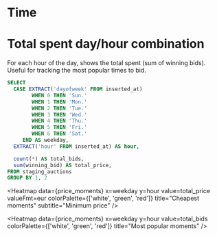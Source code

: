 # Time
 
# Total spent day/hour combination

For each hour of the day, shows the total spent (sum of winning bids). Useful for tracking the most popular times to bid.

```sql price_moments
SELECT
  CASE EXTRACT('dayofweek' FROM inserted_at)
        WHEN 0 THEN 'Sun.'
        WHEN 1 THEN 'Mon.'
        WHEN 2 THEN 'Tue.'
        WHEN 3 THEN 'Wed.'
        WHEN 4 THEN 'Thu.'
        WHEN 5 THEN 'Fri.'
        WHEN 6 THEN 'Sat.'
     END AS weekday,
  EXTRACT('hour' FROM inserted_at) AS hour,

  count(*) AS total_bids,
  sum(winning_bid) AS total_price,
FROM staging_auctions
GROUP BY 1, 2
```

<Heatmap 
    data={price_moments} 
    x=weekday 
    y=hour 
    value=total_price 
    valueFmt=eur 
    colorPalette={['white', 'green', 'red']}
    title="Cheapest moments"
    subtitle="Minimum price"
/>

<Heatmap 
    data={price_moments} 
    x=weekday 
    y=hour 
    value=total_bids 
    colorPalette={['white', 'green', 'red']}
    title="Most popular moments"
/>
